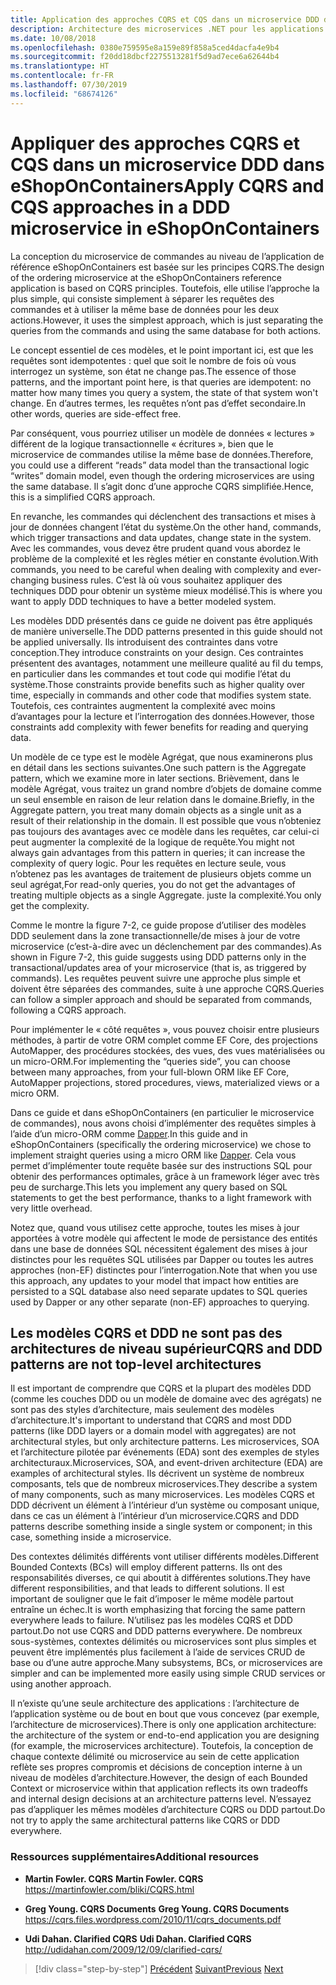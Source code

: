 ```yaml
---
title: Application des approches CQRS et CQS dans un microservice DDD dans eShopOnContainers
description: Architecture des microservices .NET pour les applications .NET conteneurisées | Comprendre la façon dont CQRS est implémenté dans le microservice Ordering de l’application eShopOnContainers.
ms.date: 10/08/2018
ms.openlocfilehash: 0380e759595e8a159e89f858a5ced4dacfa4e9b4
ms.sourcegitcommit: f20dd18dbcf2275513281f5d9ad7ece6a62644b4
ms.translationtype: HT
ms.contentlocale: fr-FR
ms.lasthandoff: 07/30/2019
ms.locfileid: "68674126"
---
```

# <a name="apply-cqrs-and-cqs-approaches-in-a-ddd-microservice-in-eshoponcontainers"></a><span data-ttu-id="22009-103">Appliquer des approches CQRS et CQS dans un microservice DDD dans eShopOnContainers</span><span class="sxs-lookup"><span data-stu-id="22009-103">Apply CQRS and CQS approaches in a DDD microservice in eShopOnContainers</span></span>

<span data-ttu-id="22009-104">La conception du microservice de commandes au niveau de l’application de référence eShopOnContainers est basée sur les principes CQRS.</span><span class="sxs-lookup"><span data-stu-id="22009-104">The design of the ordering microservice at the eShopOnContainers reference application is based on CQRS principles.</span></span> <span data-ttu-id="22009-105">Toutefois, elle utilise l’approche la plus simple, qui consiste simplement à séparer les requêtes des commandes et à utiliser la même base de données pour les deux actions.</span><span class="sxs-lookup"><span data-stu-id="22009-105">However, it uses the simplest approach, which is just separating the queries from the commands and using the same database for both actions.</span></span>

<span data-ttu-id="22009-106">Le concept essentiel de ces modèles, et le point important ici, est que les requêtes sont idempotentes : quel que soit le nombre de fois où vous interrogez un système, son état ne change pas.</span><span class="sxs-lookup"><span data-stu-id="22009-106">The essence of those patterns, and the important point here, is that queries are idempotent: no matter how many times you query a system, the state of that system won't change.</span></span> <span data-ttu-id="22009-107">En d’autres termes, les requêtes n’ont pas d’effet secondaire.</span><span class="sxs-lookup"><span data-stu-id="22009-107">In other words, queries are side-effect free.</span></span>

<span data-ttu-id="22009-108">Par conséquent, vous pourriez utiliser un modèle de données « lectures » différent de la logique transactionnelle « écritures », bien que le microservice de commandes utilise la même base de données.</span><span class="sxs-lookup"><span data-stu-id="22009-108">Therefore, you could use a different “reads” data model than the transactional logic “writes” domain model, even though the ordering microservices are using the same database.</span></span> <span data-ttu-id="22009-109">Il s’agit donc d’une approche CQRS simplifiée.</span><span class="sxs-lookup"><span data-stu-id="22009-109">Hence, this is a simplified CQRS approach.</span></span>

<span data-ttu-id="22009-110">En revanche, les commandes qui déclenchent des transactions et mises à jour de données changent l’état du système.</span><span class="sxs-lookup"><span data-stu-id="22009-110">On the other hand, commands, which trigger transactions and data updates, change state in the system.</span></span> <span data-ttu-id="22009-111">Avec les commandes, vous devez être prudent quand vous abordez le problème de la complexité et les règles métier en constante évolution.</span><span class="sxs-lookup"><span data-stu-id="22009-111">With commands, you need to be careful when dealing with complexity and ever-changing business rules.</span></span> <span data-ttu-id="22009-112">C’est là où vous souhaitez appliquer des techniques DDD pour obtenir un système mieux modélisé.</span><span class="sxs-lookup"><span data-stu-id="22009-112">This is where you want to apply DDD techniques to have a better modeled system.</span></span>

<span data-ttu-id="22009-113">Les modèles DDD présentés dans ce guide ne doivent pas être appliqués de manière universelle.</span><span class="sxs-lookup"><span data-stu-id="22009-113">The DDD patterns presented in this guide should not be applied universally.</span></span> <span data-ttu-id="22009-114">Ils introduisent des contraintes dans votre conception.</span><span class="sxs-lookup"><span data-stu-id="22009-114">They introduce constraints on your design.</span></span> <span data-ttu-id="22009-115">Ces contraintes présentent des avantages, notamment une meilleure qualité au fil du temps, en particulier dans les commandes et tout code qui modifie l’état du système.</span><span class="sxs-lookup"><span data-stu-id="22009-115">Those constraints provide benefits such as higher quality over time, especially in commands and other code that modifies system state.</span></span> <span data-ttu-id="22009-116">Toutefois, ces contraintes augmentent la complexité avec moins d’avantages pour la lecture et l’interrogation des données.</span><span class="sxs-lookup"><span data-stu-id="22009-116">However, those constraints add complexity with fewer benefits for reading and querying data.</span></span>

<span data-ttu-id="22009-117">Un modèle de ce type est le modèle Agrégat, que nous examinerons plus en détail dans les sections suivantes.</span><span class="sxs-lookup"><span data-stu-id="22009-117">One such pattern is the Aggregate pattern, which we examine more in later sections.</span></span> <span data-ttu-id="22009-118">Brièvement, dans le modèle Agrégat, vous traitez un grand nombre d’objets de domaine comme un seul ensemble en raison de leur relation dans le domaine.</span><span class="sxs-lookup"><span data-stu-id="22009-118">Briefly, in the Aggregate pattern, you treat many domain objects as a single unit as a result of their relationship in the domain.</span></span> <span data-ttu-id="22009-119">Il est possible que vous n’obteniez pas toujours des avantages avec ce modèle dans les requêtes, car celui-ci peut augmenter la complexité de la logique de requête.</span><span class="sxs-lookup"><span data-stu-id="22009-119">You might not always gain advantages from this pattern in queries; it can increase the complexity of query logic.</span></span> <span data-ttu-id="22009-120">Pour les requêtes en lecture seule, vous n’obtenez pas les avantages de traitement de plusieurs objets comme un seul agrégat,</span><span class="sxs-lookup"><span data-stu-id="22009-120">For read-only queries, you do not get the advantages of treating multiple objects as a single Aggregate.</span></span> <span data-ttu-id="22009-121">juste la complexité.</span><span class="sxs-lookup"><span data-stu-id="22009-121">You only get the complexity.</span></span>

<span data-ttu-id="22009-122">Comme le montre la figure 7-2, ce guide propose d’utiliser des modèles DDD seulement dans la zone transactionnelle/de mises à jour de votre microservice (c’est-à-dire avec un déclenchement par des commandes).</span><span class="sxs-lookup"><span data-stu-id="22009-122">As shown in Figure 7-2, this guide suggests using DDD patterns only in the transactional/updates area of your microservice (that is, as triggered by commands).</span></span> <span data-ttu-id="22009-123">Les requêtes peuvent suivre une approche plus simple et doivent être séparées des commandes, suite à une approche CQRS.</span><span class="sxs-lookup"><span data-stu-id="22009-123">Queries can follow a simpler approach and should be separated from commands, following a CQRS approach.</span></span>

<span data-ttu-id="22009-124">Pour implémenter le « côté requêtes », vous pouvez choisir entre plusieurs méthodes, à partir de votre ORM complet comme EF Core, des projections AutoMapper, des procédures stockées, des vues, des vues matérialisées ou un micro-ORM.</span><span class="sxs-lookup"><span data-stu-id="22009-124">For implementing the “queries side”, you can choose between many approaches, from your full-blown ORM like EF Core, AutoMapper projections, stored procedures, views, materialized views or a micro ORM.</span></span>

<span data-ttu-id="22009-125">Dans ce guide et dans eShopOnContainers (en particulier le microservice de commandes), nous avons choisi d’implémenter des requêtes simples à l’aide d’un micro-ORM comme [Dapper](https://github.com/StackExchange/dapper-dot-net).</span><span class="sxs-lookup"><span data-stu-id="22009-125">In this guide and in eShopOnContainers (specifically the ordering microservice) we chose to implement straight queries using a micro ORM like [Dapper](https://github.com/StackExchange/dapper-dot-net).</span></span> <span data-ttu-id="22009-126">Cela vous permet d’implémenter toute requête basée sur des instructions SQL pour obtenir des performances optimales, grâce à un framework léger avec très peu de surcharge.</span><span class="sxs-lookup"><span data-stu-id="22009-126">This lets you implement any query based on SQL statements to get the best performance, thanks to a light framework with very little overhead.</span></span>

<span data-ttu-id="22009-127">Notez que, quand vous utilisez cette approche, toutes les mises à jour apportées à votre modèle qui affectent le mode de persistance des entités dans une base de données SQL nécessitent également des mises à jour distinctes pour les requêtes SQL utilisées par Dapper ou toutes les autres approches (non-EF) distinctes pour l’interrogation.</span><span class="sxs-lookup"><span data-stu-id="22009-127">Note that when you use this approach, any updates to your model that impact how entities are persisted to a SQL database also need separate updates to SQL queries used by Dapper or any other separate (non-EF) approaches to querying.</span></span>

## <a name="cqrs-and-ddd-patterns-are-not-top-level-architectures"></a><span data-ttu-id="22009-128">Les modèles CQRS et DDD ne sont pas des architectures de niveau supérieur</span><span class="sxs-lookup"><span data-stu-id="22009-128">CQRS and DDD patterns are not top-level architectures</span></span>

<span data-ttu-id="22009-129">Il est important de comprendre que CQRS et la plupart des modèles DDD (comme les couches DDD ou un modèle de domaine avec des agrégats) ne sont pas des styles d’architecture, mais seulement des modèles d’architecture.</span><span class="sxs-lookup"><span data-stu-id="22009-129">It's important to understand that CQRS and most DDD patterns (like DDD layers or a domain model with aggregates) are not architectural styles, but only architecture patterns.</span></span> <span data-ttu-id="22009-130">Les microservices, SOA et l’architecture pilotée par événements (EDA) sont des exemples de styles architecturaux.</span><span class="sxs-lookup"><span data-stu-id="22009-130">Microservices, SOA, and event-driven architecture (EDA) are examples of architectural styles.</span></span> <span data-ttu-id="22009-131">Ils décrivent un système de nombreux composants, tels que de nombreux microservices.</span><span class="sxs-lookup"><span data-stu-id="22009-131">They describe a system of many components, such as many microservices.</span></span> <span data-ttu-id="22009-132">Les modèles CQRS et DDD décrivent un élément à l’intérieur d’un système ou composant unique, dans ce cas un élément à l’intérieur d’un microservice.</span><span class="sxs-lookup"><span data-stu-id="22009-132">CQRS and DDD patterns describe something inside a single system or component; in this case, something inside a microservice.</span></span>

<span data-ttu-id="22009-133">Des contextes délimités différents vont utiliser différents modèles.</span><span class="sxs-lookup"><span data-stu-id="22009-133">Different Bounded Contexts (BCs) will employ different patterns.</span></span> <span data-ttu-id="22009-134">Ils ont des responsabilités diverses, ce qui aboutit à différentes solutions.</span><span class="sxs-lookup"><span data-stu-id="22009-134">They have different responsibilities, and that leads to different solutions.</span></span> <span data-ttu-id="22009-135">Il est important de souligner que le fait d’imposer le même modèle partout entraîne un échec.</span><span class="sxs-lookup"><span data-stu-id="22009-135">It is worth emphasizing that forcing the same pattern everywhere leads to failure.</span></span> <span data-ttu-id="22009-136">N’utilisez pas les modèles CQRS et DDD partout.</span><span class="sxs-lookup"><span data-stu-id="22009-136">Do not use CQRS and DDD patterns everywhere.</span></span> <span data-ttu-id="22009-137">De nombreux sous-systèmes, contextes délimités ou microservices sont plus simples et peuvent être implémentés plus facilement à l’aide de services CRUD de base ou d’une autre approche.</span><span class="sxs-lookup"><span data-stu-id="22009-137">Many subsystems, BCs, or microservices are simpler and can be implemented more easily using simple CRUD services or using another approach.</span></span>

<span data-ttu-id="22009-138">Il n’existe qu’une seule architecture des applications : l’architecture de l’application système ou de bout en bout que vous concevez (par exemple, l’architecture de microservices).</span><span class="sxs-lookup"><span data-stu-id="22009-138">There is only one application architecture: the architecture of the system or end-to-end application you are designing (for example, the microservices architecture).</span></span> <span data-ttu-id="22009-139">Toutefois, la conception de chaque contexte délimité ou microservice au sein de cette application reflète ses propres compromis et décisions de conception interne à un niveau de modèles d’architecture.</span><span class="sxs-lookup"><span data-stu-id="22009-139">However, the design of each Bounded Context or microservice within that application reflects its own tradeoffs and internal design decisions at an architecture patterns level.</span></span> <span data-ttu-id="22009-140">N’essayez pas d’appliquer les mêmes modèles d’architecture CQRS ou DDD partout.</span><span class="sxs-lookup"><span data-stu-id="22009-140">Do not try to apply the same architectural patterns like CQRS or DDD everywhere.</span></span>

### <a name="additional-resources"></a><span data-ttu-id="22009-141">Ressources supplémentaires</span><span class="sxs-lookup"><span data-stu-id="22009-141">Additional resources</span></span>

- <span data-ttu-id="22009-142">**Martin Fowler. CQRS** </span><span class="sxs-lookup"><span data-stu-id="22009-142">**Martin Fowler. CQRS** </span></span>\
  <https://martinfowler.com/bliki/CQRS.html>

- <span data-ttu-id="22009-143">**Greg Young. CQRS Documents** </span><span class="sxs-lookup"><span data-stu-id="22009-143">**Greg Young. CQRS Documents** </span></span>\
  <https://cqrs.files.wordpress.com/2010/11/cqrs_documents.pdf>

- <span data-ttu-id="22009-144">**Udi Dahan. Clarified CQRS** </span><span class="sxs-lookup"><span data-stu-id="22009-144">**Udi Dahan. Clarified CQRS** </span></span>\
  <http://udidahan.com/2009/12/09/clarified-cqrs/>

>[!div class="step-by-step"]
><span data-ttu-id="22009-145">[Précédent](apply-simplified-microservice-cqrs-ddd-patterns.md)
>[Suivant](cqrs-microservice-reads.md)</span><span class="sxs-lookup"><span data-stu-id="22009-145">[Previous](apply-simplified-microservice-cqrs-ddd-patterns.md)
[Next](cqrs-microservice-reads.md)</span></span>
